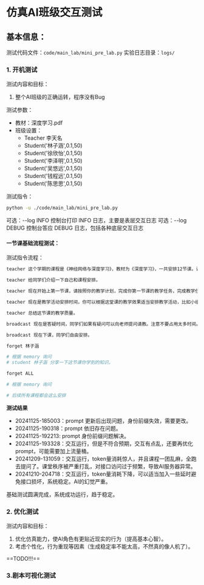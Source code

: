 # 仿真AI班级交互测试

## 基本信息：
  
测试代码文件：`code/main_lab/mini_pre_lab.py`
实验日志目录：`logs/`

### 1. 开机测试

测试内容和目标：
1. 整个AI班级的正确运转，程序没有Bug

测试参数：
 - 教材：深度学习.pdf
 - 班级设置：
   - Teacher 李天名
   - Student('林子涵',0.1,50)
   - Student('徐欣怡',0.1,50)
   - Student('李泽明',0.1,50)
   - Student('吴悠远',0.1,50)
   - Student('钱程远',0.1,50)
   - Student('陈思思',0.1,50)


测试指令：

```bash
python -u ./code/main_lab/mini_pre_lab.py
```

可选：--log INFO 控制台打印 INFO 日志，主要是表层交互日志
可选：--log DEBUG 控制台答应 DEBUG 日志，包括各种底层交互日志

#### 一节课基础流程测试：

测试指令流程：

```bash
teacher 这个学期的课程是《神经网络与深度学习》，教材为《深度学习》，一共安排12节课。课程要求大纲如下：1. 掌握深度学习的应用数学基础，对应教材的第二章，第三章。2. 掌握深度网络的现代实践，包括深度前馈网络，模型正则化，卷积网络，循环和递归网络，对应教材的第六章到第十章。3.了解深度学习的更高阶研究，对应教材第三部分。基于课程大纲，给出你的教学计划和每节课的内容安排。

teacher 给同学们介绍一下自己和课程安排。

teacher 现在开始上第一节课，请按照你的教学计划，完成你第一节课的教学任务，完成教学任务后，总结这次的教学效果。

teacher 现在是教学活动安排时间，你可以根据这堂课的教学效果适当安排教学活动，比如小组讨论，案例分析等。

teacher 总结这节课的教学质量。

broadcast 现在是答疑时间，同学们如果有疑问可以向老师提问请教。注意不要占用太多时间。

broadcast 现在下课，同学们自由安排。

forget 林子涵

# 根据 memory 询问 
# student 林子涵 分享一下这节课你学到的知识。

forget ALL

# 根据 memory 询问

# 后续所有课程都会这么安排
```

**测试结果**

- 20241125-185003：prompt 更新后出现问题，身份前缀失效，需要更改。
- 20241125-190318：prompt 依旧存在问题。
- 20241125-192213: prompt 身份前缀问题解决。
- 20241125-193328：交互运行，但是不符合预期，交互有点乱，还要再优化 prompt，可能需要加上流量桶。
- 20241209-131059：交互运行，token量消耗惊人，并且课程一团乱麻，全跑去提问了。课堂秩序被严重打乱，对接口访问过于频繁，导致AI服务器异常。
- 20241210-204718：交互运行，token量消耗下降，可以适当加入一些延时避免接口损坏，系统稳定。AI的幻觉严重。

基础测试圆满完成，系统成功运行，趋于稳定。

### 2. 优化测试

测试内容和目标：
1. 优化仿真能力，使AI角色有更贴近现实的行为（提高基本心智）。
2. 考虑个性化，行为重现等因素（生成稳定率不能太高，不然真的像人机了）。

==TODO!!!==

### 3.剧本可视化测试